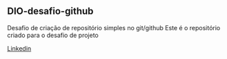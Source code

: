 ## DIO-desafio-github
Desafio de criação de repositório simples no git/github
Este é o repositório criado para o desafio de projeto

[Linkedin](https://www.linkedin.com/in/sostenesrs/)
